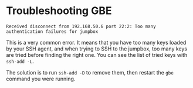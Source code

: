 # Troubleshooting GBE

```
Received disconnect from 192.168.50.6 port 22:2: Too many authentication failures for jumpbox
```

This is a very common error. It means that you have too many keys loaded by
your SSH agent, and when trying to SSH to the jumpbox, too many keys are tried
before finding the right one. You can see the list of tried keys with
`ssh-add -L`.

The solution is to run `ssh-add -D` to remove them, then restart the `gbe`
command you were running.
